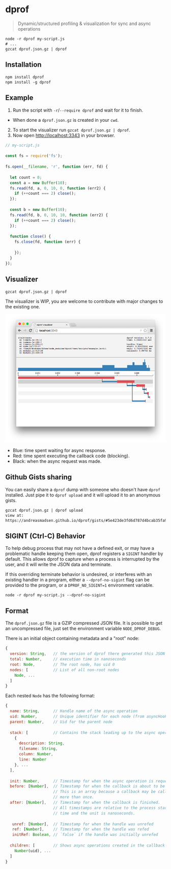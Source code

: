 # dprof

> Dynamic/structured profiling & visualization for sync and async operations

```shell
node -r dprof my-script.js
# ...
gzcat dprof.json.gz | dprof
```

## Installation

```shell
npm install dprof
npm install -g dprof
```

## Example

1. Run the script with `-r`/`--require dprof` and wait for it to finish.
  - When done a `dprof.json.gz` is
  created in your `cwd`.
2. To start the visualizer run `gzcat dprof.json.gz | dprof`.
3. Now open [http://localhost:3343](http://localhost:3343) in your browser.

```javascript
// my-script.js

const fs = require('fs');

fs.open(__filename, 'r', function (err, fd) {

  let count = 0;
  const a = new Buffer(10);
  fs.read(fd, a, 0, 10, 0, function (err2) {
    if (++count === 2) close();
  });

  const b = new Buffer(10);
  fs.read(fd, b, 0, 10, 10, function (err2) {
    if (++count === 2) close();
  });

  function close() {
    fs.close(fd, function (err) {

    });
  }
});
```

## Visualizer

```shell
gzcat dprof.json.gz | dprof
```

The visualizer is WIP, you are welcome to contribute with major changes to the existing one.

![Visualizer](https://github.com/AndreasMadsen/dprof/blob/master/visualizer.png)

* Blue: time spent waiting for async response.
* Red: time spent executing the callback code (blocking).
* Black: when the async request was made.

## Github Gists sharing

You can easily share a `dprof` dump with someone who doesn't have `dprof`
installed. Just pipe it to `dprof upload` and it will upload it to an anonymous
gists.

```shell
gzcat dprof.json.gz | dprof upload
view at: https://andreasmadsen.github.io/dprof/gists/#5e423de3fd6d787d4bcab35fa9cebc7a
```

## SIGINT (Ctrl-C) Behavior

To help debug process that may not have a defined exit, or may have a
problematic handle keeping them open, dprof registers a `SIGINT` handler
by default.
This allows dprof to capture when a process is interrupted by the user,
and it will write the JSON data and terminate.

If this overriding terminate behavior is undesired, or interferes with an
existing handler in a program, either a `--dprof-no-sigint` flag can be
provided to the program, or a `DPROF_NO_SIGINT=1` environment variable.

```
node -r dprof my-script.js --dprof-no-sigint
```

## Format

The `dprof.json.gz` file is a GZIP compressed JSON file. It is possible
to get an uncompressed file, just set the environment variable `NODE_DPROF_DEBUG`.

There is an initial object containing metadata and a "root" node:

```javascript
{
  version: String,   // the version of dprof there generated this JSON file
  total: Number,     // execution time in nanoseconds
  root: Node,        // The root node, has uid 0
  nodes: [           // List of all non-root nodes
    Node, ...
  ]
}
```

Each nested `Node` has the following format:

```javascript
{
  name: String,      // Handle name of the async operation
  uid: Number,       // Unique identifier for each node (from asyncHook)
  parent: Number,    // Uid for the parent node

  stack: [           // Contains the stack leading up to the async operation
    {
      description: String,
      filename: String,
      column: Number,
      line: Number
    }, ...
  ],

  init: Number,      // Timestamp for when the async operation is requested.
  before: [Number],  // Timestamp for when the callback is about to be called.
                     // This is an array because a callback may be called
                     // more than once.
  after: [Number],   // Timestamp for when the callback is finished.
                     // All timestamps are relative to the process startup
                     // time and the unit is nanoseconds.

   unref: [Number],  // Timestamp for when the handle was unrefed
   ref: [Number],    // Timestamp for when the handle was refed
   initRef: Boolean, // `false` if the handle was initially unrefed

  children: [        // Shows async operations created in the callback
    Number(uid), ...
  ]
}
```
